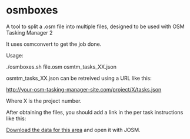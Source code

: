 # osmboxes
A tool to split a .osm file into multiple files, designed to be used with OSM Tasking Manager 2

It uses osmconvert to get the job done.

Usage:

./osmboxes.sh file.osm osmtm_tasks_XX.json

osmtm_tasks_XX.json can be retreived using a URL like this:

http://your-osm-tasking-manager-site.com/project/X/tasks.json

Where X is the project number.

After obtaining the files, you should add a link in the per task instructions like this:

[Download the data for this area](http://your-server.com/osmdata-{x}-{y}.osm) and open it with JOSM.
